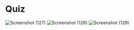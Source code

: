 # Quiz

![Screenshot (127)](https://user-images.githubusercontent.com/76260217/115675791-8ea67080-a36c-11eb-9d2d-73a045dba5cb.png)
![Screenshot (128)](https://user-images.githubusercontent.com/76260217/115675804-9108ca80-a36c-11eb-902b-e65cd6783584.png)
![Screenshot (129)](https://user-images.githubusercontent.com/76260217/115675809-9239f780-a36c-11eb-903f-fae276a05c6b.png)
